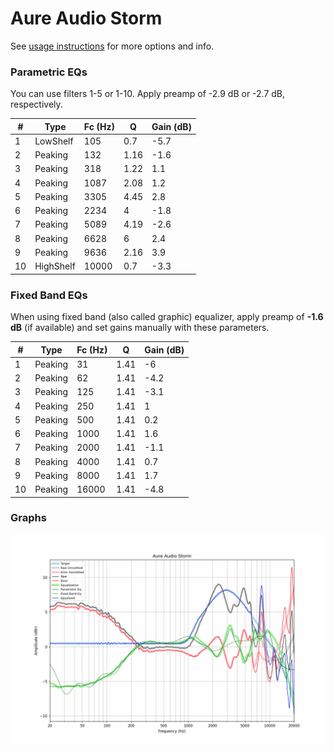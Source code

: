 # Aure Audio Storm
See [usage instructions](https://github.com/jaakkopasanen/AutoEq#usage) for more options and info.

### Parametric EQs
You can use filters 1-5 or 1-10. Apply preamp of -2.9 dB or -2.7 dB, respectively.

|   # | Type      |   Fc (Hz) |    Q |   Gain (dB) |
|-----|-----------|-----------|------|-------------|
|   1 | LowShelf  |       105 | 0.7  |        -5.7 |
|   2 | Peaking   |       132 | 1.16 |        -1.6 |
|   3 | Peaking   |       318 | 1.22 |         1.1 |
|   4 | Peaking   |      1087 | 2.08 |         1.2 |
|   5 | Peaking   |      3305 | 4.45 |         2.8 |
|   6 | Peaking   |      2234 | 4    |        -1.8 |
|   7 | Peaking   |      5089 | 4.19 |        -2.6 |
|   8 | Peaking   |      6628 | 6    |         2.4 |
|   9 | Peaking   |      9636 | 2.16 |         3.9 |
|  10 | HighShelf |     10000 | 0.7  |        -3.3 |

### Fixed Band EQs
When using fixed band (also called graphic) equalizer, apply preamp of **-1.6 dB** (if available) and set gains manually with these parameters.

|   # | Type    |   Fc (Hz) |    Q |   Gain (dB) |
|-----|---------|-----------|------|-------------|
|   1 | Peaking |        31 | 1.41 |        -6   |
|   2 | Peaking |        62 | 1.41 |        -4.2 |
|   3 | Peaking |       125 | 1.41 |        -3.1 |
|   4 | Peaking |       250 | 1.41 |         1   |
|   5 | Peaking |       500 | 1.41 |         0.2 |
|   6 | Peaking |      1000 | 1.41 |         1.6 |
|   7 | Peaking |      2000 | 1.41 |        -1.1 |
|   8 | Peaking |      4000 | 1.41 |         0.7 |
|   9 | Peaking |      8000 | 1.41 |         1.7 |
|  10 | Peaking |     16000 | 1.41 |        -4.8 |

### Graphs
![](./Aure%20Audio%20Storm.png)
